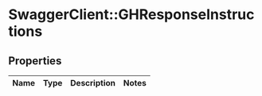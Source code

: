# SwaggerClient::GHResponseInstructions

## Properties
Name | Type | Description | Notes
------------ | ------------- | ------------- | -------------


